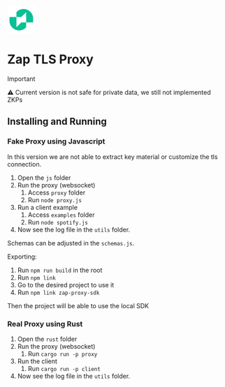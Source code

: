 <img src="zap-logo.png" width="64"/>

# Zap TLS Proxy

> [!IMPORTANT]
> ⚠️ Current version is not safe for private data, we still not implemented ZKPs

## Installing and Running 

### Fake Proxy using Javascript

In this version we are not able to extract key material or customize the tls connection.

1. Open the `js` folder
2. Run the proxy (websocket)
   1. Access `proxy` folder
   2. Run `node proxy.js`
3. Run a client example
   1. Access `examples` folder
   2. Run `node spotify.js`
4. Now see the log file in the `utils` folder.

Schemas can be adjusted in the `schemas.js`.

Exporting:

1. Run `npm run build` in the root
2. Run `npm link`
3. Go to the desired project to use it
4. Run `npm link zap-proxy-sdk`

Then the project will be able to use the local SDK

### Real Proxy using Rust

1. Open the `rust` folder
2. Run the proxy (websocket)
   1. Run `cargo run -p proxy`
3. Run the client
   1. Run `cargo run -p client`
4. Now see the log file in the `utils` folder.

